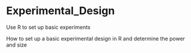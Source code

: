 # Experimental_Design
Use R to set up basic experiments

How to set up a basic experimental design in R and determine the power and size

